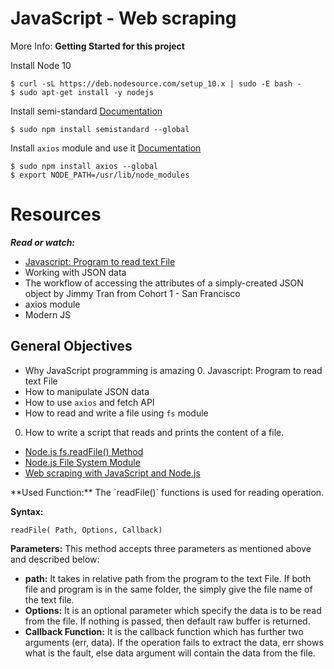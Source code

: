 JavaScript - Web scraping
===

More Info: **Getting Started for this project**

Install Node 10
```
$ curl -sL https://deb.nodesource.com/setup_10.x | sudo -E bash -
$ sudo apt-get install -y nodejs
```
Install semi-standard
[Documentation](https://github.com/standard/semistandard)
```
$ sudo npm install semistandard --global
```

Install `axios` module and use it
[Documentation](https://github.com/axios/axios)
```
$ sudo npm install axios --global
$ export NODE_PATH=/usr/lib/node_modules
```

# Resources
***Read or watch:***
* [Javascript: Program to read text File](https://www.geeksforgeeks.org/javascript-program-to-read-text-file/)
* Working with JSON data
* The workflow of accessing the attributes of a simply-created JSON object by Jimmy Tran from Cohort 1 - San Francisco
* axios module
* Modern JS

General Objectives
---
- Why JavaScript programming is amazing
  0. Javascript: Program to read text File
- How to manipulate JSON data
- How to use `axios` and fetch API
- How to read and write a file using `fs` module


0. How to write a script that reads and prints the content of a file.
  + [Node.js fs.readFile() Method](https://www.geeksforgeeks.org/node-js-fs-readfile-method/)
  + [Node.js File System Module](https://www.w3schools.com/nodejs/nodejs_filesystem.asp)
  + [Web scraping with JavaScript and Node.js](https://towardsdev.com/web-scraping-with-javascript-and-node-js-2d024d665390)
<p>
**Used Function:** The `readFile()` functions is used for reading operation.

**Syntax:**
```
readFile( Path, Options, Callback)
```
**Parameters:** This method accepts three parameters as mentioned above and described below:

  * **path:** It takes in relative path from the program to the text File. If both file and program is in the same folder, the simply give the file name of the text file.
  * **Options:** It is an optional parameter which specify the data is to be read from the file. If nothing is passed, then default raw buffer is returned.
  * **Callback Function:** It is the callback function which has further two arguments (err, data). If the operation fails to extract the data, err shows what is the fault, else data argument will contain the data from the file.
</p>

